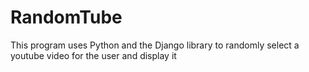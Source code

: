 # RandomTube

This program uses Python and the Django library to randomly select a youtube video for the user and display it

